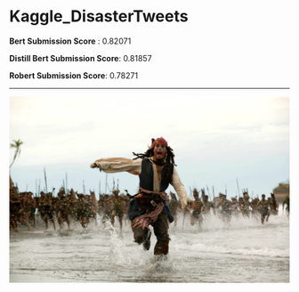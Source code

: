 # Kaggle_DisasterTweets


**Bert Submission Score** : 0.82071

**Distill Bert Submission Score**: 0.81857

**Robert Submission Score**: 0.78271



---

![](featured_image.jpg)